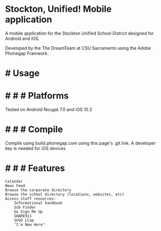 # Stockton, Unified! Mobile application

A mobile application for the Stockton Unified School District designed for Android and iOS. 

Developed by the The DreamTeam at CSU Sacramento using the Adobe Phonegap Framwork.

# # Usage

# # # # Platforms

Tested on Android Nougat 7.0 and iOS 10.2

# # # # Compile

Compile using build.phonegap.com using this page's .git link. A developer key is needed for iOS devices

# # # # Features

	Calendar
	News Feed
	Browse the corporate directory
	Browse the school directory (locations, websites, etc)
	Access staff resources:
		Informational handbook
		Sub Finder
		Go Sign Me Up
		SHARE911
		SUSD LCap
		"I'm New Here"


